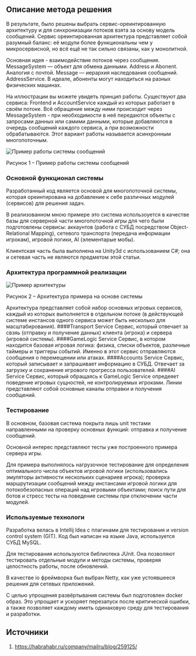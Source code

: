 ## Описание метода решения
В результате, было решены выбрать сервис-ореинтированную архитектуру и для синхронизации потоков взята за основу модель сообщений. Сервис ореинтированная архитектура представляет собой разумный баланс: её модули более функциональны чем у микросервисной, но всё ещё не так сильно связаны, как у монолитной.

Основная идея - взаимодействие потоков через сообщения. MessageSystem — объект для обмена данными. Address и Abonent. Аналогия с почтой. Message — иерархия наследования сообщений. AddressService. В идеале, абоненты могут находиться на разных физических машинах.

На иллюстрации вы можете увидеть принцип работы. Существуют два сервиса: Frontend и AccountService каждый из которых работает в своём потоке. Всё обращение между ними происходит через MessageSystem - при необходимости в неё передаются объекты с запросами данных или самими данными, которые добавляются в очередь сообщений каждого сервиса, а при возможности обрабатываются. Этот вариант работы называется асинхронным многопоточным.

![Пример работы системы сообщений](https://github.com/moevm/scientific_writing-2017/blob/ZaborovskiyEV/2303/ZaborovskiyEV/image/MessageSystem.png)

Рисунок 1 – Пример работы системы сообщений

### Основной функционал системы
Разработанный код является основой для многопоточной системы, которая ореинтирована на добавление к себе различных модулей (сервисов) для решения задач. 

В реализованном мною примере это система использоуется в качестве базы для серверной части многопоточной игры для чего были подготовлены сервисы: аккаунтов (работа с СУБД посредством Object-Relational Mapping), сетевого транспорта (передача информации игрокам), игровой логики, AI (элементарые мобы).

Клиентская часть была выполнена на Unity3d с использованием C#; она и сетевая часть не являются предметом этой статьи.

### Архитектура программной реализации
![Пример архитектуры](https://github.com/moevm/scientific_writing-2017/blob/ZaborovskiyEV/2303/ZaborovskiyEV/image/Architecture.png)

Рисунок 2 – Архитектура примера на основе системы

Архитектура представляет собой набор основных игровых сервисов, каждый из которых выполняется в отдельном потоке (в действующей системе инстансов одного сервиса может быть несколько для масштабирования). 
####Transport Service
Сервис, который отвечает за свзяь (отправку и получение данных) клиента (игрока) и сервера (игровой системы).
####GameLogic Service
Сервис, в котором находится базовая игровая логика: физика, списки объектов, различные таймеры и триггеры событий. Именно в этот сервис отправляются сообщения о перемещении или атаках.
####Accounts Service
Сервис, который записывает и запрашивает информацию в СУБД. Отвечает за загрузку и сохранение игрового прогресса пользователей.
####AI Service
Сервис, который обращаясь к GameLogic Service опредеяет поведение игровых сущностей, не контролируемых игроками.
Линии представляют собой основные каналы отправки и получения сообщений.

### Тестирование
В основном, базовая система покрыта лишь unit тестами направленными на проверку основных функций: отправка и получение сообщений. 

Основной интерес представляют тесты уже построенного примера сервера игры.

Для примера выполнялось нагрузочное тестирование для определения оптимального числа объектов игровой логики (использовались эмуляторы активности нескольких сценариев игрока); проверка маршрутизации сообщений между инстансами игровой логики для потокобезопасных операций над игровыми объектами; поиск пути для ботов и стресс тесты на поведение системы при отключении части модулей.

### Используемые технологи
Разработка велась в Intellij Idea с плагинами для тестирования и version control system (GIT). Код был написан на языке Java, используется СУБД MySQL.

Для тестирования используются библиотека JUnit. Она позволяют тестировать отдельные модули и методы системы, проверяя целостность работы, после обновлений.

В качестве io фреймворка был выбран Netty, как уже устоявшееся решения для сетевых приложений.

С целью упрощения развёртывания системы был подготовлен docker образ. Это упрощает и ускоряет перезапуск после критической ошибки, а также позволяет каждому иметь одинаковую среду для тестирования и разработки.

## Источники
1. https://habrahabr.ru/company/mailru/blog/259125/
